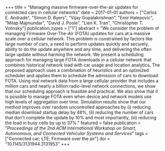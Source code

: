 +++
title = "Managing massive firmware-over-the-air updates for connected cars in cellular networks"
date = 2017-01-01
authors = ["Carlos E. Andrade", "Simon D. Byers", "Vijay Gopalakrishnan", "Emir Halepovic", "Milap Majmundar", "David J. Poole", "Lien K. Tran", "Christopher T. Volinsky"]
publication_types = ["1"]
abstract = "We consider the problem of managing Firmware Over-The-Air (FOTA) updates for cars at a massive scale over a cellular network. This problem is constrained by factors like large number of cars, a need to perform updates quickly and securely, ability to do the update anywhere and any time, and delivering the often large update without harming the network. We present a scheduling approach for managing large FOTA downloads in a cellular network that combines historical network load with car usage and location analytics. The proposed approach uses a combination of heuristics and an optimized scheduler and applies them to schedule the admission of cars to download FOTA. Using real network data from a large cellular provider that includes a million cars and nearly a billion radio-level network connections, we show that our scheduling approach is feasible and practical. We also show that it is possible to manage FOTA even when device and network models use high levels of aggregation over time. Simulation results show that our method improves over random uncontrolled approaches by (i) reducing median download startup delay by 48%, (ii) reducing the number of cars that don't complete the update by 10% and most importantly, (iii) reducing the load in busy cells by up to 37%."
featured = false
publication = "*Proceedings of the 2nd ACM International Workshop on Smart, Autonomous, and Connected Vehicular Systems and Services*"
tags = ["Connected car; LTE; Firmware over the air"]
doi = "10.1145/3131944.3131953"
+++

